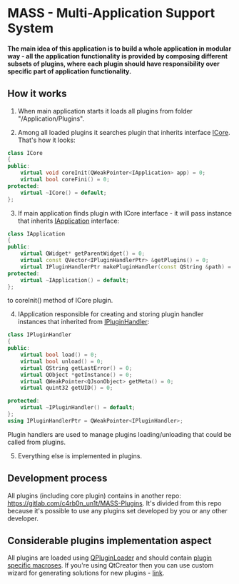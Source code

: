 # MASS - Multi-Application Support System

#### The main idea of this application is to build a whole application in modular way - all the application functionality is provided by composing different subsets of plugins, where each plugin should have responsibility over specific part of application functionality.
## How it works
1. When main application starts it loads all plugins from folder "/Application/Plugins".

2. Among all loaded plugins it searches plugin that inherits interface [ICore](/Application/icore.h). 
That's how it looks:
```cpp
class ICore
{
public:
    virtual void coreInit(QWeakPointer<IApplication> app) = 0;
    virtual bool coreFini() = 0;
protected:
	virtual ~ICore() = default;
};
```

3. If main application finds plugin with ICore interface - it will pass instance that inherits [IApplication](/Application/iapplication.h) interface:
```cpp
class IApplication
{
public:
	virtual QWidget* getParentWidget() = 0;
	virtual const QVector<IPluginHandlerPtr> &getPlugins() = 0;
	virtual IPluginHandlerPtr makePluginHandler(const QString &path) = 0;
protected:
	virtual ~IApplication() = default;
};
```
to coreInit() method of ICore plugin. 

4. IApplication responsible for creating and storing plugin handler instances that inherited from [IPluginHandler](/Application/ipluginhandler.h):
```cpp
class IPluginHandler
{
public:
	virtual bool load() = 0;
	virtual bool unload() = 0;
	virtual QString getLastError() = 0;
	virtual QObject *getInstance() = 0;
	virtual QWeakPointer<QJsonObject> getMeta() = 0;
    virtual quint32 getUID() = 0;

protected:
	virtual ~IPluginHandler() = default;
};
using IPluginHandlerPtr = QWeakPointer<IPluginHandler>;
```
Plugin handlers are used to manage plugins loading/unloading that could be called from plugins.

5. Everything else is implemented in plugins. 

## Development process
All plugins (including core plugin) contains in another repo: https://gitlab.com/c4rb0n_un1t/MASS-Plugins. It's divided from this repo because it's possible to use any plugins set developed by you or any other developer.

## Considerable plugins implementation aspect
All plugins are loaded using [QPluginLoader](http://doc.qt.io/qt-5/qpluginloader.html) and should contain [plugin specific macroses](http://doc.qt.io/qt-5/plugins-howto.html).
If you're using QtCreator then you can use custom wizard for generating solutions for new plugins - [link](/Resources/QtCreator%20wizard).

